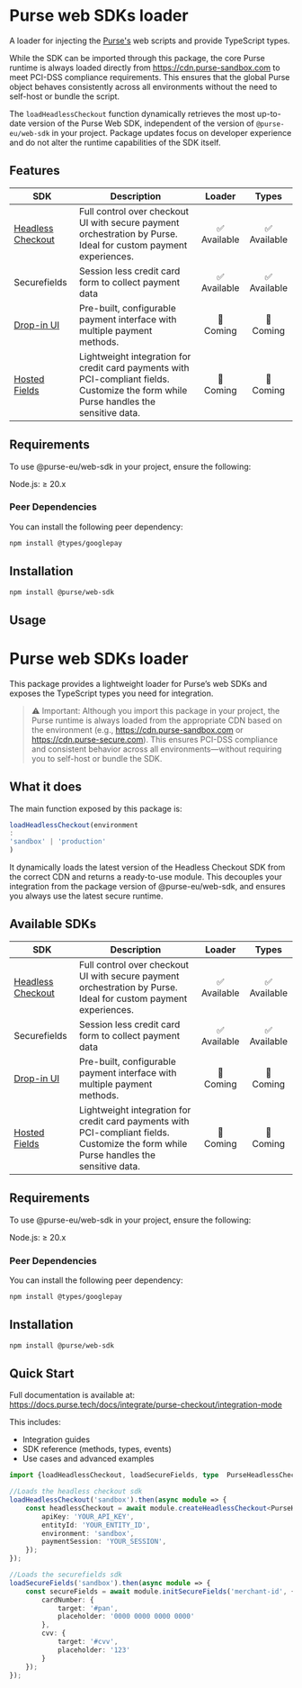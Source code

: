 # Purse web SDKs loader

A loader for injecting the [Purse's](https://docs.purse.tech/docs/integrate/purse-checkout/integration-mode) web scripts
and provide TypeScript types.

While the SDK can be imported through this package, the core Purse runtime is always loaded directly
from https://cdn.purse-sandbox.com to meet PCI-DSS compliance requirements. This ensures that the global Purse
object behaves consistently across all environments without the need to self-host or bundle the script.

The `loadHeadlessCheckout` function dynamically retrieves the most up-to-date version of the Purse Web SDK, independent
of the version of `@purse-eu/web-sdk` in your project. Package updates focus on developer experience and do not alter
the runtime capabilities of the SDK itself.

## Features

| SDK                                                                                                       | Description                                                                                                                            |   Loader    |    Types    |
|-----------------------------------------------------------------------------------------------------------|----------------------------------------------------------------------------------------------------------------------------------------|:-----------:|:-----------:|
| [Headless Checkout](https://docs.purse.tech/docs/integrate/purse-checkout/headless-checkout/how-to-build) | Full control over checkout UI with secure payment orchestration by Purse. Ideal for custom payment experiences.                        | ✅ Available | ✅ Available |
| Securefields                                                                                              | Session less credit card form to collect payment data                                                                                  | ✅ Available | ✅ Available |
| [Drop-in UI](https://docs.purse.tech/docs/integrate/purse-checkout/widget-v3)                             | Pre-built, configurable payment interface with multiple payment methods.                                                               |  🚧 Coming  |  🚧 Coming  |
| [Hosted Fields](https://docs.purse.tech/docs/integrate/purse-checkout/hosted-fields)                      | Lightweight integration for credit card payments with PCI-compliant fields. Customize the form while Purse handles the sensitive data. |  🚧 Coming  |  🚧 Coming  |

## Requirements

To use @purse-eu/web-sdk in your project, ensure the following:

Node.js: ≥ 20.x

### Peer Dependencies

You can install the following peer dependency:

```bash
npm install @types/googlepay
```

## Installation

```bash
npm install @purse/web-sdk
```

## Usage

# Purse web SDKs loader

This package provides a lightweight loader for Purse’s web SDKs and exposes the TypeScript types you need for
integration.

> ⚠️ Important:
> Although you import this package in your project, the Purse runtime is always loaded from the appropriate CDN based on
> the environment (e.g., https://cdn.purse-sandbox.com or https://cdn.purse-secure.com).
> This ensures PCI-DSS compliance and consistent behavior across all environments—without requiring you to self-host or
> bundle the SDK.

## What it does

The main function exposed by this package is:

```ts
loadHeadlessCheckout(environment
:
'sandbox' | 'production'
)
```

It dynamically loads the latest version of the Headless Checkout SDK from the correct CDN and returns a ready-to-use
module.
This decouples your integration from the package version of @purse-eu/web-sdk, and ensures you always use the latest
secure runtime.

## Available SDKs

| SDK                                                                                                       | Description                                                                                                                            |   Loader    |    Types    |
|-----------------------------------------------------------------------------------------------------------|----------------------------------------------------------------------------------------------------------------------------------------|:-----------:|:-----------:|
| [Headless Checkout](https://docs.purse.tech/docs/integrate/purse-checkout/headless-checkout/how-to-build) | Full control over checkout UI with secure payment orchestration by Purse. Ideal for custom payment experiences.                        | ✅ Available | ✅ Available |
| Securefields                                                                                              | Session less credit card form to collect payment data                                                                                  | ✅ Available | ✅ Available |
| [Drop-in UI](https://docs.purse.tech/docs/integrate/purse-checkout/widget-v3)                             | Pre-built, configurable payment interface with multiple payment methods.                                                               |  🚧 Coming  |  🚧 Coming  |
| [Hosted Fields](https://docs.purse.tech/docs/integrate/purse-checkout/hosted-fields)                      | Lightweight integration for credit card payments with PCI-compliant fields. Customize the form while Purse handles the sensitive data. |  🚧 Coming  |  🚧 Coming  |

## Requirements

To use @purse-eu/web-sdk in your project, ensure the following:

Node.js: ≥ 20.x

### Peer Dependencies

You can install the following peer dependency:

```bash
npm install @types/googlepay
```

## Installation

```bash
npm install @purse/web-sdk
```

## Quick Start

Full documentation is available at: https://docs.purse.tech/docs/integrate/purse-checkout/integration-mode

This includes:

- Integration guides
- SDK reference (methods, types, events)
- Use cases and advanced examples

```ts
import {loadHeadlessCheckout, loadSecureFields, type  PurseHeadlessCheckoutV1Params} from '@purse/web-sdk';

//Loads the headless checkout sdk
loadHeadlessCheckout('sandbox').then(async module => {
    const headlessCheckout = await module.createHeadlessCheckout<PurseHeadlessCheckoutV1Params>({
        apiKey: 'YOUR_API_KEY',
        entityId: 'YOUR_ENTITY_ID',
        environment: 'sandbox',
        paymentSession: 'YOUR_SESSION',
    });
});

//Loads the securefields sdk
loadSecureFields('sandbox').then(async module => {
    const secureFields = await module.initSecureFields('merchant-id', {
        cardNumber: {
            target: '#pan',
            placeholder: '0000 0000 0000 0000'
        },
        cvv: {
            target: '#cvv',
            placeholder: '123'
        }
    });
});
```
